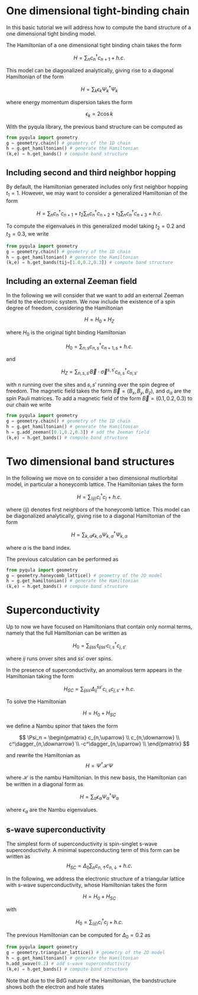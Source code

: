 
# One dimensional tight-binding chain
In this basic tutorial we will address how to compute the band structure of a one dimensional tight binding model.

The Hamiltonian of a one dimensional tight binding chain takes the form

$$H = \sum_n c^\dagger_n c_{n+1} + h.c.$$

This model can be diagonalized analytically, giving rise to a diagonal Hamiltonian of the form

$$
H = \sum_k \epsilon_k \Psi^\dagger_k \Psi_k
$$

where energy momentum dispersion takes the form

$$
\epsilon_k = 2\cos{k}
$$

With the pyqula library, the previous band structure can be computed as

```python
from pyqula import geometry
g = geometry.chain() # geometry of the 1D chain
h = g.get_hamiltonian() # generate the Hamiltonian
(k,e) = h.get_bands() # compute band structure
```

## Including second and third neighbor hopping

By default, the Hamiltonian generated includes only first neighbor hopping
$t_1=1$. However, we may want to consider a generalized Hamiltonian of the form

$$
H = 
\sum_n c^\dagger_n c_{n+1} +
t_2\sum_n c^\dagger_n c_{n+2} +
t_3\sum_n c^\dagger_n c_{n+3} +
h.c.
$$

To compute the eigenvalues in this generalized model
taking $t_2 =0.2$ and $t_3=0.3$, we write

```python
from pyqula import geometry
g = geometry.chain() # geometry of the 1D chain
h = g.get_hamiltonian() # generate the Hamiltonian
(k,e) = h.get_bands(tij=[1.0,0.2,0.3]) # compute band structure
```


## Including an external Zeeman field

In the following we will consider that we want to add an external Zeeman field to the electronic system. We now include the existence of a spin degree of freedom, considering the Hamiltonian

$$
H = H_0 +H_Z
$$

where $H_0$ is the original tight binding Hamiltonian

$$
H_0 = \sum_{n,s} c^\dagger_{n,s} c_{n+1,s} + h.c.
$$

and

$$
H_Z = \sum_{n,s,s'} \vec B \cdot \vec \sigma^{s,s'} c^\dagger_{n,s} c_{n,s'}
$$

with $n$ running over the sites and $s,s'$ running over the spin degree of freedom. The magnetic field takes the form $\vec B = (B_x,B_y,B_z)$, and
$\sigma_\alpha$ are the spin Pauli matrices. To add a magnetic field
of the form $\vec B = (0.1,0.2,0.3)$ to our chain we write

```python
from pyqula import geometry
g = geometry.chain() # geometry of the 1D chain
h = g.get_hamiltonian() # generate the Hamiltonian
h = g.add_zeeman([0.1,0.2,0.3]) # add the Zeeman field
(k,e) = h.get_bands() # compute band structure
```


# Two dimensional band structures
In the following we move on to consider a two dimensional mutliorbital model, in particular a honeycomb lattice. The Hamiltonian takes the form


$$H = \sum_{\langle ij\rangle} c^\dagger_i c_{j} + h.c.$$

where $\langle ij\rangle$ denotes first neighbors of the honeycomb lattice. This model can be diagonalized analytically, giving rise to a diagonal Hamiltonian of the form

$$
H = \sum_{k,\alpha} \epsilon_{k,\alpha} \Psi^\dagger_{k,\alpha} \Psi_{k,\alpha}
$$

where $\alpha$ is the band index.

The previous calculation can be performed as

```python
from pyqula import geometry
g = geometry.honeycomb_lattice() # geometry of the 2D model
h = g.get_hamiltonian() # generate the Hamiltonian
(k,e) = h.get_bands() # compute band structure
```


# Superconductivity
Up to now we have focused on Hamiltonians that contain only normal terms,
namely that the full Hamiltonian can be written as

$$
H_0 = \sum_{ijss'} t_{ijss'}c^\dagger_{i,s} c_{j,s'}
$$

where $ij$ runs onver sites and $ss'$ over spins.

In the presence of superconductivity, an anomalous term appears in the
Hamiltonian taking the form


$$
H_{SC} = \sum_{ijss'} \Delta_{ij}^{ss'}c_{i,s} c_{j,s'} + h.c.
$$

To solve the Hamiltonian

$$
H = H_0 + H_{SC}
$$

we define a Nambu spinor that takes the form

$$
\Psi_n =
\begin{pmatrix}
c_{n,\uparrow} \\
c_{n,\downarrow} \\
c^\dagger_{n,\downarrow} \\
-c^\dagger_{n,\uparrow} \\
\end{pmatrix}
$$


and rewrite the Hamiltonian as
$$
H = \Psi^\dagger \mathcal H \Psi
$$

where $\mathcal H$ is the nambu Hamiltonian. In this new basis, the
Hamiltonian can be written in a diagonal form as

$$
H = \sum_\alpha \epsilon_\alpha \Psi^\dagger_\alpha \Psi_\alpha
$$

where $\epsilon_\alpha$ are the Nambu eigenvalues.


## s-wave superconductivity

The simplest form of superconductivity is spin-singlet
s-wave superconductivity. A minimal superconducting term of this form
can be written as
$$
H_{SC} = 
\Delta_0
\sum_n 
c_{n,\uparrow} c_{n,\downarrow} + h.c.
$$

In the following, we address the electronic structure of a triangular
lattice with s-wave superconductivity, whose Hamiltonian takes the form

$$H = H_0 + H_{SC} $$

with 

$$H_0 = \sum_{\langle ij\rangle} c^\dagger_i c_{j} + h.c.$$

The previous Hamiltonian can be computed for $\Delta_0=0.2$ as

```python
from pyqula import geometry
g = geometry.triangular_lattice() # geometry of the 2D model
h = g.get_hamiltonian() # generate the Hamiltonian
h.add_swave(0.2) # add s-wave superconductivity
(k,e) = h.get_bands() # compute band structure
```
Note that due to the BdG nature of the Hamiltonian, the bandstructure shows both the electron and hole states
